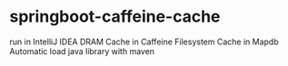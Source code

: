 # springboot-caffeine-cache
run in IntelliJ IDEA
DRAM Cache in Caffeine
Filesystem Cache in Mapdb
Automatic load java library with maven
